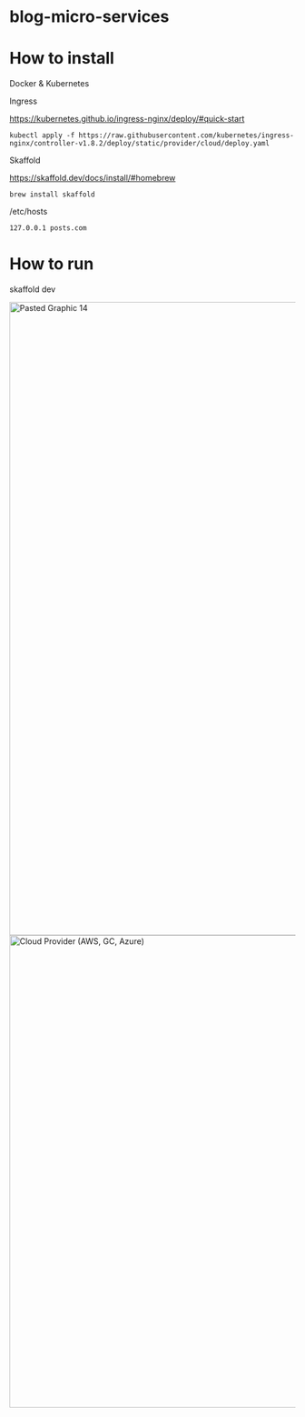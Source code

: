 # blog-micro-services

# How to install

Docker & Kubernetes

Ingress

https://kubernetes.github.io/ingress-nginx/deploy/#quick-start

`kubectl apply -f https://raw.githubusercontent.com/kubernetes/ingress-nginx/controller-v1.8.2/deploy/static/provider/cloud/deploy.yaml`

Skaffold

https://skaffold.dev/docs/install/#homebrew

`brew install skaffold`

/etc/hosts

`127.0.0.1 posts.com`

# How to run

skaffold dev

<img width="1114" alt="Pasted Graphic 14" src="https://github.com/anton-syrovatka/blog-micro-services/assets/4752806/d45e18a6-a35d-4f19-8671-97dce2ff855e">

<img width="831" alt="Cloud Provider (AWS, GC, Azure)" src="https://github.com/anton-syrovatka/blog-micro-services/assets/4752806/d7b5ae17-2b29-4b84-9770-16b66221513a">
